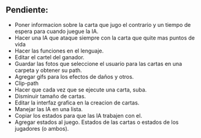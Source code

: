 ## Pendiente:

- Poner informacion sobre la carta que jugo el contrario y un tiempo de espera para cuando juegue la IA.
- Hacer una IA que ataque siempre con la carta que quite mas puntos de vida
- Hacer las funciones en el lenguaje.
- Editar el cartel del ganador.
- Guardar las fotos que seleccione el usuario para las cartas en una carpeta y obtener su path.
- Agregar gifs para los efectos de daños y otros.
- Clip-path
- Hacer que cada vez que se ejecute una carta, suba.
- Disminuir tamaño de cartas.
- Editar la interfaz grafica en la creacion de cartas.
- Manejar las IA en una lista.
- Copiar los estados para que las IA trabajen con el.
- Agregar estados al juego. Estados de las cartas o estados de los jugadores (o ambos).
